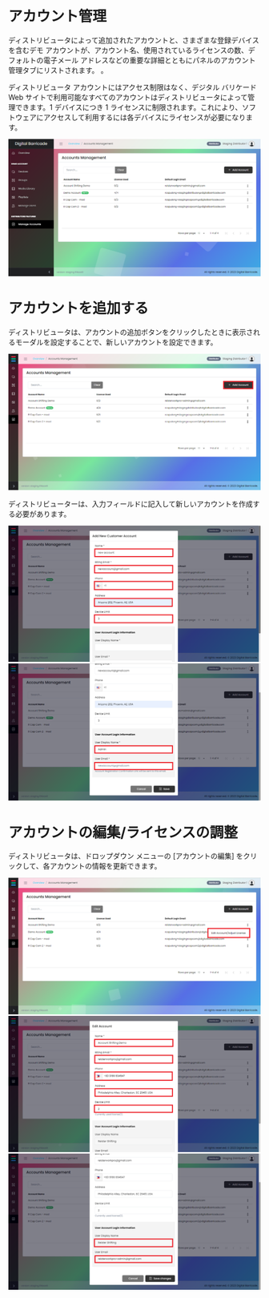 # アカウント管理

<div class="description">

ディストリビュータによって追加されたアカウントと、さまざまな登録デバイスを含むデモ アカウントが、アカウント名、使用されているライセンスの数、デフォルトの電子メール アドレスなどの重要な詳細とともにパネルのアカウント管理タブにリストされます。 。

ディストリビュータ アカウントにはアクセス制限はなく、デジタル バリケード Web サイトで利用可能なすべてのアカウントはディストリビュータによって管理できます。1 デバイスにつき 1 ライセンスに制限されます。これにより、ソフトウェアにアクセスして利用するには各デバイスにライセンスが必要になります。

![screenshot](../images/manageAccounts/manageAccountsTab.png ":size=100%")

</div>

# アカウントを追加する

<div class="description">

ディストリビュータは、アカウントの追加ボタンをクリックしたときに表示されるモーダルを設定することで、新しいアカウントを設定できます。

![screenshot](../images/manageAccounts/manageAccountsAdd.png ":size=100%")

ディストリビューターは、入力フィールドに記入して新しいアカウントを作成する必要があります。

![screenshot](../images/manageAccounts/manageAccountsAddModal.png ":size=100%")
![screenshot](../images/manageAccounts/manageAccountsAddModal2.png ":size=100%")

</div>

# アカウントの編集/ライセンスの調整

<div class="description">

ディストリビュータは、ドロップダウン メニューの [アカウントの編集] をクリックして、各アカウントの情報を更新できます。

![screenshot](../images/manageAccounts/manageAccountsEdit.png ":size=100%")
![screenshot](../images/manageAccounts/manageAccountsEditModal.png ":size=100%")
![screenshot](../images/manageAccounts/manageAccountsEditModal2.png ":size=100%")

</div>

